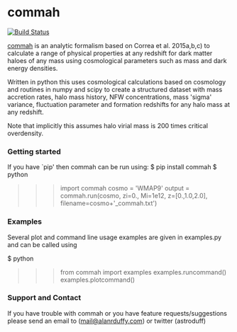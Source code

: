 commah
=======
[![Build Status](https://travis-ci.org/astroduff/commah.svg?branch=master)](https://travis-ci.org/astroduff/commah)

[commah](https://github.com/astroduff/commah) is an analytic formalism
based on Correa et al. 2015a,b,c) to calculate a range of physical
properties at any redshift for dark matter haloes of any mass using
cosmological parameters such as mass and dark energy densities.

Written in python this uses cosmological calculations based on cosmology
and routines in numpy and scipy to create a structured dataset with
mass accretion rates, halo mass history, NFW concentrations,
mass 'sigma' variance, fluctuation parameter and formation redshifts
for any halo mass at any redshift.

Note that implicitly this assumes halo virial mass is 200 times critical overdensity.

### Getting started

If you have `pip' then commah can be run using:
$ pip install commah
$ python
>>> import commah
>>> cosmo = 'WMAP9'
>>> output = commah.run(cosmo, zi=0., Mi=1e12, z=[0.,1.0,2.0], filename=cosmo+'_commah.txt')

### Examples

Several plot and command line usage examples are given in examples.py
and can be called using

$ python
>>> from commah import examples
>>> examples.runcommand()
>>> examples.plotcommand()

### Support and Contact

If you have trouble with commah or you have feature requests/suggestions please
send an email to (mail@alanrduffy.com) or twitter (astroduff)
